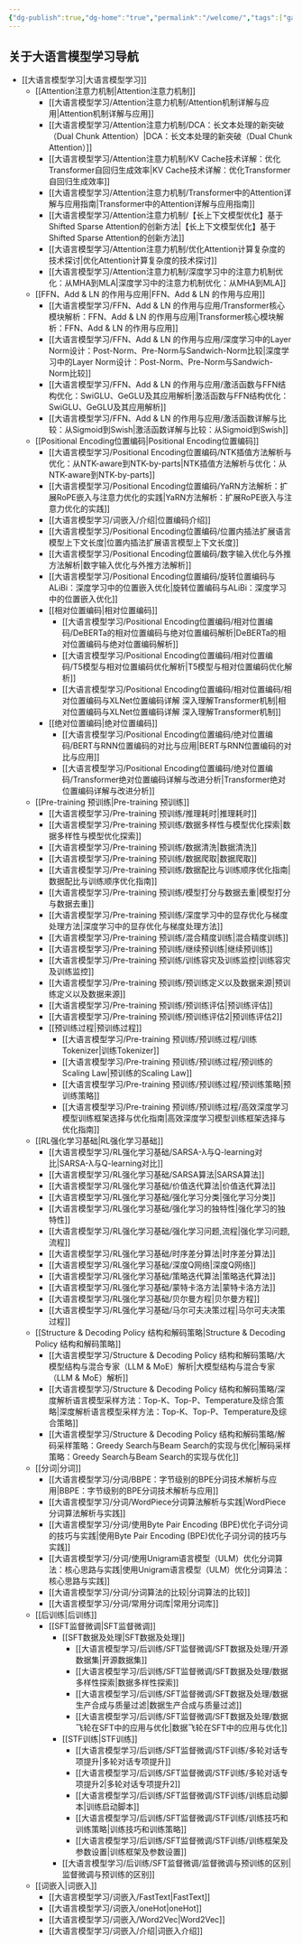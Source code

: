 ```yaml
---
{"dg-publish":true,"dg-home":"true","permalink":"/welcome/","tags":["gardenEntry"],"dgPassFrontmatter":true,"noteIcon":"","created":"2024-12-24T13:56:28.730+08:00","updated":"2025-04-15T11:14:20.012+08:00"}
---
```




## **关于大语言模型学习导航**
- [[大语言模型学习\|大语言模型学习]]
  - [[Attention注意力机制\|Attention注意力机制]]
    - [[大语言模型学习/Attention注意力机制/Attention机制详解与应用\|Attention机制详解与应用]]
    - [[大语言模型学习/Attention注意力机制/DCA：长文本处理的新突破（Dual Chunk Attention）\|DCA：长文本处理的新突破（Dual Chunk Attention）]]
    - [[大语言模型学习/Attention注意力机制/KV Cache技术详解：优化Transformer自回归生成效率\|KV Cache技术详解：优化Transformer自回归生成效率]]
    - [[大语言模型学习/Attention注意力机制/Transformer中的Attention详解与应用指南\|Transformer中的Attention详解与应用指南]]
    - [[大语言模型学习/Attention注意力机制/【长上下文模型优化】基于Shifted Sparse Attention的创新方法\|【长上下文模型优化】基于Shifted Sparse Attention的创新方法]]
    - [[大语言模型学习/Attention注意力机制/优化Attention计算复杂度的技术探讨\|优化Attention计算复杂度的技术探讨]]
    - [[大语言模型学习/Attention注意力机制/深度学习中的注意力机制优化：从MHA到MLA\|深度学习中的注意力机制优化：从MHA到MLA]]
  - [[FFN、Add & LN 的作用与应用\|FFN、Add & LN 的作用与应用]]
    - [[大语言模型学习/FFN、Add & LN 的作用与应用/Transformer核心模块解析：FFN、Add & LN 的作用与应用\|Transformer核心模块解析：FFN、Add & LN 的作用与应用]]
    - [[大语言模型学习/FFN、Add & LN 的作用与应用/深度学习中的Layer Norm设计：Post-Norm、Pre-Norm与Sandwich-Norm比较\|深度学习中的Layer Norm设计：Post-Norm、Pre-Norm与Sandwich-Norm比较]]
    - [[大语言模型学习/FFN、Add & LN 的作用与应用/激活函数与FFN结构优化：SwiGLU、GeGLU及其应用解析\|激活函数与FFN结构优化：SwiGLU、GeGLU及其应用解析]]
    - [[大语言模型学习/FFN、Add & LN 的作用与应用/激活函数详解与比较：从Sigmoid到Swish\|激活函数详解与比较：从Sigmoid到Swish]]
  - [[Positional Encoding位置编码\|Positional Encoding位置编码]]
    - [[大语言模型学习/Positional Encoding位置编码/NTK插值方法解析与优化：从NTK-aware到NTK-by-parts\|NTK插值方法解析与优化：从NTK-aware到NTK-by-parts]]
    - [[大语言模型学习/Positional Encoding位置编码/YaRN方法解析：扩展RoPE嵌入与注意力优化的实践\|YaRN方法解析：扩展RoPE嵌入与注意力优化的实践]]
    - [[大语言模型学习/词嵌入/介绍\|位置编码介绍]]
    - [[大语言模型学习/Positional Encoding位置编码/位置内插法扩展语言模型上下文长度\|位置内插法扩展语言模型上下文长度]]
    - [[大语言模型学习/Positional Encoding位置编码/数字输入优化与外推方法解析\|数字输入优化与外推方法解析]]
    - [[大语言模型学习/Positional Encoding位置编码/旋转位置编码与ALiBi：深度学习中的位置嵌入优化\|旋转位置编码与ALiBi：深度学习中的位置嵌入优化]]
    - [[相对位置编码\|相对位置编码]]
      - [[大语言模型学习/Positional Encoding位置编码/相对位置编码/DeBERTa的相对位置编码与绝对位置编码解析\|DeBERTa的相对位置编码与绝对位置编码解析]]
      - [[大语言模型学习/Positional Encoding位置编码/相对位置编码/T5模型与相对位置编码优化解析\|T5模型与相对位置编码优化解析]]
      - [[大语言模型学习/Positional Encoding位置编码/相对位置编码/相对位置编码与XLNet位置编码详解 深入理解Transformer机制\|相对位置编码与XLNet位置编码详解 深入理解Transformer机制]]
    - [[绝对位置编码\|绝对位置编码]]
      - [[大语言模型学习/Positional Encoding位置编码/绝对位置编码/BERT与RNN位置编码的对比与应用\|BERT与RNN位置编码的对比与应用]]
      - [[大语言模型学习/Positional Encoding位置编码/绝对位置编码/Transformer绝对位置编码详解与改进分析\|Transformer绝对位置编码详解与改进分析]]
  - [[Pre-training 预训练\|Pre-training 预训练]]
    - [[大语言模型学习/Pre-training 预训练/推理耗时\|推理耗时]]
    - [[大语言模型学习/Pre-training 预训练/数据多样性与模型优化探索\|数据多样性与模型优化探索]]
    - [[大语言模型学习/Pre-training 预训练/数据清洗\|数据清洗]]
    - [[大语言模型学习/Pre-training 预训练/数据爬取\|数据爬取]]
    - [[大语言模型学习/Pre-training 预训练/数据配比与训练顺序优化指南\|数据配比与训练顺序优化指南]]
    - [[大语言模型学习/Pre-training 预训练/模型打分与数据去重\|模型打分与数据去重]]
    - [[大语言模型学习/Pre-training 预训练/深度学习中的显存优化与梯度处理方法\|深度学习中的显存优化与梯度处理方法]]
    - [[大语言模型学习/Pre-training 预训练/混合精度训练\|混合精度训练]]
    - [[大语言模型学习/Pre-training 预训练/继续预训练\|继续预训练]]
    - [[大语言模型学习/Pre-training 预训练/训练容灾及训练监控\|训练容灾及训练监控]]
    - [[大语言模型学习/Pre-training 预训练/预训练定义以及数据来源\|预训练定义以及数据来源]]
    - [[大语言模型学习/Pre-training 预训练/预训练评估\|预训练评估]]
    - [[大语言模型学习/Pre-training 预训练/预训练评估2\|预训练评估2]]
    - [[预训练过程\|预训练过程]]
      - [[大语言模型学习/Pre-training 预训练/预训练过程/训练Tokenizer\|训练Tokenizer]]
      - [[大语言模型学习/Pre-training 预训练/预训练过程/预训练的Scaling Law\|预训练的Scaling Law]]
      - [[大语言模型学习/Pre-training 预训练/预训练过程/预训练策略\|预训练策略]]
      - [[大语言模型学习/Pre-training 预训练/预训练过程/高效深度学习模型训练框架选择与优化指南\|高效深度学习模型训练框架选择与优化指南]]
  - [[RL强化学习基础\|RL强化学习基础]]
    - [[大语言模型学习/RL强化学习基础/SARSA-λ与Q-learning对比\|SARSA-λ与Q-learning对比]]
    - [[大语言模型学习/RL强化学习基础/SARSA算法\|SARSA算法]]
    - [[大语言模型学习/RL强化学习基础/价值迭代算法\|价值迭代算法]]
    - [[大语言模型学习/RL强化学习基础/强化学习分类\|强化学习分类]]
    - [[大语言模型学习/RL强化学习基础/强化学习的独特性\|强化学习的独特性]]
    - [[大语言模型学习/RL强化学习基础/强化学习问题,流程\|强化学习问题,流程]]
    - [[大语言模型学习/RL强化学习基础/时序差分算法\|时序差分算法]]
    - [[大语言模型学习/RL强化学习基础/深度Q网络\|深度Q网络]]
    - [[大语言模型学习/RL强化学习基础/策略迭代算法\|策略迭代算法]]
    - [[大语言模型学习/RL强化学习基础/蒙特卡洛方法\|蒙特卡洛方法]]
    - [[大语言模型学习/RL强化学习基础/贝尔曼方程\|贝尔曼方程]]
    - [[大语言模型学习/RL强化学习基础/马尔可夫决策过程\|马尔可夫决策过程]]
  - [[Structure & Decoding Policy 结构和解码策略\|Structure & Decoding Policy 结构和解码策略]]
    - [[大语言模型学习/Structure & Decoding Policy 结构和解码策略/大模型结构与混合专家（LLM & MoE）解析\|大模型结构与混合专家（LLM & MoE）解析]]
    - [[大语言模型学习/Structure & Decoding Policy 结构和解码策略/深度解析语言模型采样方法：Top-K、Top-P、Temperature及综合策略\|深度解析语言模型采样方法：Top-K、Top-P、Temperature及综合策略]]
    - [[大语言模型学习/Structure & Decoding Policy 结构和解码策略/解码采样策略：Greedy Search与Beam Search的实现与优化\|解码采样策略：Greedy Search与Beam Search的实现与优化]]
  - [[分词\|分词]]
    - [[大语言模型学习/分词/BBPE：字节级别的BPE分词技术解析与应用\|BBPE：字节级别的BPE分词技术解析与应用]]
    - [[大语言模型学习/分词/WordPiece分词算法解析与实践\|WordPiece分词算法解析与实践]]
    - [[大语言模型学习/分词/使用Byte Pair Encoding (BPE)优化子词分词的技巧与实践\|使用Byte Pair Encoding (BPE)优化子词分词的技巧与实践]]
    - [[大语言模型学习/分词/使用Unigram语言模型（ULM）优化分词算法：核心思路与实践\|使用Unigram语言模型（ULM）优化分词算法：核心思路与实践]]
    - [[大语言模型学习/分词/分词算法的比较\|分词算法的比较]]
    - [[大语言模型学习/分词/常用分词库\|常用分词库]]
  - [[后训练\|后训练]]
    - [[SFT监督微调\|SFT监督微调]]
      - [[SFT数据及处理\|SFT数据及处理]]
        - [[大语言模型学习/后训练/SFT监督微调/SFT数据及处理/开源数据集\|开源数据集]]
        - [[大语言模型学习/后训练/SFT监督微调/SFT数据及处理/数据多样性探索\|数据多样性探索]]
        - [[大语言模型学习/后训练/SFT监督微调/SFT数据及处理/数据生产合成与质量过滤\|数据生产合成与质量过滤]]
        - [[大语言模型学习/后训练/SFT监督微调/SFT数据及处理/数据飞轮在SFT中的应用与优化\|数据飞轮在SFT中的应用与优化]]
      - [[STF训练\|STF训练]]
        - [[大语言模型学习/后训练/SFT监督微调/STF训练/多轮对话专项提升\|多轮对话专项提升]]
        - [[大语言模型学习/后训练/SFT监督微调/STF训练/多轮对话专项提升2\|多轮对话专项提升2]]
        - [[大语言模型学习/后训练/SFT监督微调/STF训练/训练启动脚本\|训练启动脚本]]
        - [[大语言模型学习/后训练/SFT监督微调/STF训练/训练技巧和训练策略\|训练技巧和训练策略]]
        - [[大语言模型学习/后训练/SFT监督微调/STF训练/训练框架及参数设置\|训练框架及参数设置]]
      - [[大语言模型学习/后训练/SFT监督微调/监督微调与预训练的区别\|监督微调与预训练的区别]]
  - [[词嵌入\|词嵌入]]
    - [[大语言模型学习/词嵌入/FastText\|FastText]]
    - [[大语言模型学习/词嵌入/oneHot\|oneHot]]
    - [[大语言模型学习/词嵌入/Word2Vec\|Word2Vec]]
    - [[大语言模型学习/词嵌入/介绍\|词嵌入介绍]]
